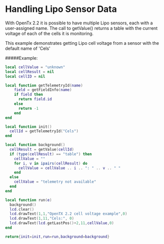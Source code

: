 # Handling Lipo Sensor Data
With OpenTx 2.2 it is possible to have multiple Lipo sensors, each with a user-assigned name. The call to getValue() returns a table with the current voltage of each of the cells it is monitoring.

This example demonstrates getting Lipo cell voltage from a sensor with the default name of 'Cels'

#####Example:

```lua
local cellValue = "unknown"
local cellResult = nil
local cellID = nil

local function getTelemetryId(name)
	field = getFieldInfo(name)
	if field then
	  return field.id
	else
	  return -1
	end
end

local function init()
  cellId = getTelemetryId("Cels")
end

local function background()
  cellResult = getValue(cellId)
  if (type(cellResult) == "table") then
    cellValue = ""
    for i, v in ipairs(cellResult) do
      cellValue = cellValue .. i .. ": " .. v .. " "
    end
  else
    cellValue = "telemetry not available"
  end
end

local function run(e)
  background()
  lcd.clear()
  lcd.drawText(1,1,"OpenTX 2.2 cell voltage example",0)
  lcd.drawText(1,11,"Cels:", 0)
  lcd.drawText(lcd.getLastPos()+2,11,cellValue,0)
end

return{init=init,run=run,background=background}
```
